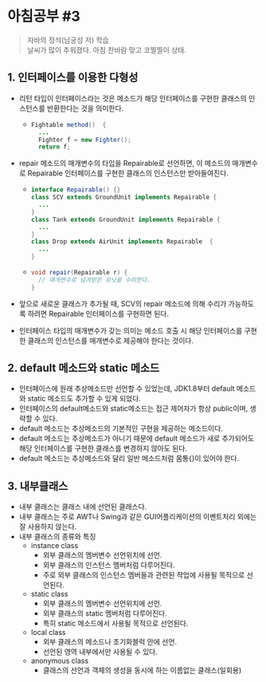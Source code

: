 # 아침공부 #3
>자바의 정석(남궁성 저) 학습  
>날씨가 많이 추워졌다. 아침 찬바람 맞고 코찔찔이 상태.

## 1. 인터페이스를 이용한 다형성
- 리턴 타입이 인터페이스라는 것은 메소드가 해당 인터페이스를 구현한 클래스의 인스턴스를 반환한다는 것을 의미한다.
  - ~~~java
    Fightable method()  {
      ...
      Fighter f = new Fighter();
      return f;
    ~~~

- repair 메소드의 매개변수의 타입을 Repairable로 선언하면, 이 메소드의 매개변수로 Repairable 인터페이스를 구현한 클래스의 인스턴스만 받아들여진다.
  - ~~~java
    interface Repairable() {}
    class SCV extends GroundUnit implements Repairable {
      ...
    }
    class Tank extends GroundUnit implements Repairable {
      ...
    }
    class Drop extends AirUnit implements Repairable  {
      ...
    }
    ~~~
  - ~~~java
    void repair(Repairable r) {
      // 매개변수로 넘겨받은 유닛을 수리한다.
    }
    ~~~
- 앞으로 새로운 클래스가 추가될 때, SCV의 repair 메소드에 의해 수리가 가능하도록 하려면 Repairable 인터페이스를 구현하면 된다.
- 인터페이스 타입의 매개변수가 갖는 의미는 메소드 호출 시 해당 인터페이스를 구현한 클래스의 인스턴스를 매개변수로 제공해야 한다는 것이다.

## 2. default 메소드와 static 메소드
- 인터페이스에 원래 추상메소드만 선언할 수 있었는데, JDK1.8부터 default 메소드와 static 메소드도 추가할 수 있게 되었다.
- 인터페이스의 default메소드와 static메소드는 접근 제어자가 항상 public이며, 생략할 수 있다.
- default 메소드는 추상메소드의 기본적인 구현을 제공하는 메소드이다.
- default 메소드는 추상메소드가 아니기 때문에 default 메소드가 새로 추가되어도 해당 인터페이스를 구현한 클래스를 변경하지 않아도 된다.
- default 메소드는 추상메소드와 달리 일반 메소드처럼 몸통{}이 있어야 한다.

## 3. 내부클래스
- 내부 클래스는 클래스 내에 선언된 클래스다.
- 내부 클래스는 주로 AWT나 Swing과 같은 GUI어플리케이션의 이벤트처리 외에는 잘 사용하지 않는다.
- 내부 클래스의 종류와 특징
  - instance class
    - 외부 클래스의 멤버변수 선언위치에 선언.
    - 외부 클래스의 인스턴스 멤버처럼 다루어진다.
    - 주로 외부 클래스의 인스턴스 멤버들과 관련된 작업에 사용될 목적으로 선언된다.
  - static class
    - 외부 클래스의 멤버변수 선언위치에 선언.
    - 외부 클래스의 static 멤버처럼 다루어진다.
    - 특히 static 메소드에서 사용될 목적으로 선언된다.
  - local class
    - 외부 클래스의 메소드나 초기화블럭 안에 선언.
    - 선언된 영역 내부에서만 사용될 수 있다.
  - anonymous class
    - 클래스의 선언과 객체의 생성을 동시에 하는 이름없는 클래스(일회용)
